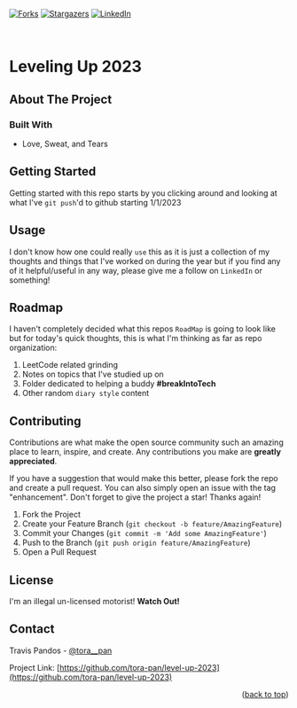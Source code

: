 <a name="readme-top"></a>

[![Forks][forks-shield]][forks-url]
[![Stargazers][stars-shield]][stars-url]
[![LinkedIn][linkedin-shield]][linkedin-url]



<!-- PROJECT LOGO -->
<br />

# Leveling Up 2023






<!-- ABOUT THE PROJECT -->
## About The Project




### Built With
* Love, Sweat, and Tears


<!-- GETTING STARTED -->
## Getting Started

Getting started with this repo starts by you clicking around and looking at what I've `git push`'d to github starting 1/1/2023



<!-- USAGE EXAMPLES -->
## Usage

I don't know how one could really `use` this as it is just a collection of my thoughts and things that I've worked on during the year but if you find any of it helpful/useful in any way, please give me a follow on `LinkedIn` or something!

<!-- ROADMAP -->
## Roadmap

I haven't completely decided what this repos `RoadMap` is going to look like but for today's quick thoughts, this is what I'm thinking as far as repo organization:
1. LeetCode related grinding
2. Notes on topics that I've studied up on
3. Folder dedicated to helping a buddy **#breakIntoTech**
4. Other random `diary style` content


<!-- CONTRIBUTING -->
## Contributing

Contributions are what make the open source community such an amazing place to learn, inspire, and create. Any contributions you make are **greatly appreciated**.

If you have a suggestion that would make this better, please fork the repo and create a pull request. You can also simply open an issue with the tag "enhancement".
Don't forget to give the project a star! Thanks again!

1. Fork the Project
2. Create your Feature Branch (`git checkout -b feature/AmazingFeature`)
3. Commit your Changes (`git commit -m 'Add some AmazingFeature'`)
4. Push to the Branch (`git push origin feature/AmazingFeature`)
5. Open a Pull Request


<!-- LICENSE -->
## License

I'm an illegal un-licensed motorist! **Watch Out!**


<!-- CONTACT -->
## Contact

Travis Pandos - [@tora__pan](https://twitter.com/tora__pan)

Project Link: [https://github.com/tora-pan/level-up-2023](https://github.com/tora-pan/level-up-2023)


<!-- ACKNOWLEDGMENTS -->

<p align="right">(<a href="#readme-top">back to top</a>)</p>



<!-- MARKDOWN LINKS & IMAGES -->
<!-- https://www.markdownguide.org/basic-syntax/#reference-style-links -->
[contributors-shield]: https://img.shields.io/github/contributors/tora-pan/level-up-2023.svg?style=for-the-badge
[contributors-url]: https://github.com/tora-pan/level-up-2023/graphs/contributors
[forks-shield]: https://img.shields.io/github/forks/tora-pan/level-up-2023.svg?style=for-the-badge
[forks-url]: https://github.com/tora-pan/level-up-2023/network/members
[stars-shield]: https://img.shields.io/github/stars/tora-pan/level-up-2023.svg?style=for-the-badge
[stars-url]: https://github.com/tora-pan/level-up-2023/stargazers
[issues-shield]: https://img.shields.io/github/issues/tora-pan/level-up-2023.svg?style=for-the-badge
[issues-url]: https://github.com/tora-pan/level-up-2023/issues
[license-shield]: https://img.shields.io/github/license/tora-pan/level-up-2023.svg?style=for-the-badge
[license-url]: https://github.com/tora-pan/level-up-2023/blob/master/LICENSE.txt
[linkedin-shield]: https://img.shields.io/badge/-LinkedIn-black.svg?style=for-the-badge&logo=linkedin&colorB=555
[linkedin-url]: https://linkedin.com/in/travis-pandos
[product-screenshot]: images/screenshot.png
[Next.js]: https://img.shields.io/badge/next.js-000000?style=for-the-badge&logo=nextdotjs&logoColor=white
[React.js]: https://img.shields.io/badge/React-20232A?style=for-the-badge&logo=react&logoColor=61DAFB
[React-url]: https://reactjs.org/


